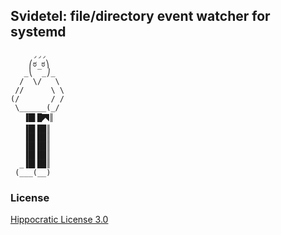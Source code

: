 ## Svidetel: file/directory event watcher for systemd ##
```
     ◞◞◞
    ⎛ಠ ಠ⎞
   _⎝ ‾_⎠_
  /  \/   \
 //      \ \
(/       / /
 \______(_/
   ▐█▌█🭫║
   ▐█▌██║
   ▐█▌██║
   ▐█▌██║
   ▐█▌██║
  _▐█▌██║
 (___(__)
```

### License ###

[Hippocratic License 3.0](https://github.com/roadkell/wiktion/blob/main/LICENSE.md)
